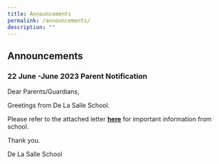 ```yaml
---
title: Announcements
permalink: /announcements/
description: ""
---
```

## Announcements


### 22 June -June 2023 Parent Notification


Dear Parents/Guardians,
  
Greetings from De La Salle School. 

Please refer to the attached letter [**here**](/files/8%20may%202023%20.pdf) for important information from school. 

Thank you.
  

De La Salle School